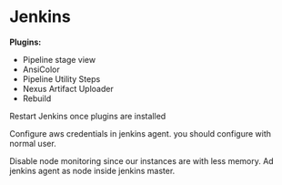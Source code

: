 # Jenkins

**Plugins:**
* Pipeline stage view
* AnsiColor
* Pipeline Utility Steps
* Nexus Artifact Uploader
* Rebuild

Restart Jenkins once plugins are installed

Configure aws credentials in jenkins agent. you should configure with normal user.

Disable node monitoring since our instances are with less memory. 
Ad jenkins agent as node inside jenkins master.